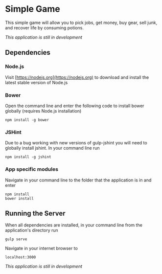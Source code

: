 Simple Game
===========

This simple game will allow you to pick jobs, get money, buy gear, sell junk, and recover life by consuming potions.

*This application is still in development*

Dependencies
------------

### Node.js
Visit [https://nodejs.org](https://nodejs.org) to download and install the latest stable version of Node.js

### Bower
Open the command line and enter the following code to install bower globally (requires Node.js installation)

```
npm install -g bower
```

### JSHint
Due to a bug working with new versions of gulp-jshint you will need to globally install jshint. In your command line run

```
npm install -g jshint
```

### App specific modules

Navigate in your command line to the folder that the application is in and enter

```
npm install
bower install
```

Running the Server
------------------

When all dependencies are installed, in your command line from the application's directory run

```
gulp serve
```

Navigate in your internet browser to 

```
localhost:3000
```

*This application is still in development*
